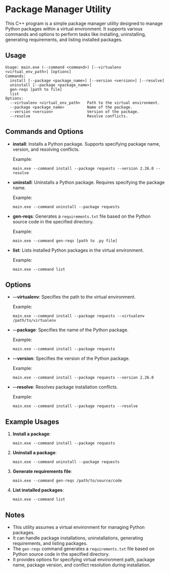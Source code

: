 # Package Manager Utility

This C++ program is a simple package manager utility designed to manage Python packages within a virtual environment. It supports various commands and options to perform tasks like installing, uninstalling, generating requirements, and listing installed packages.

## Usage

```
Usage: main.exe (--command <command>) [--virtualenv <virtual_env_path>] [options]
Commands:
  install [--package <package_name>] [--version <version>] [--resolve]
  uninstall [--package <package_name>]
  gen-reqs [path to file]
  list
Options:
  --virtualenv <virtual_env_path>   Path to the virtual environment.
  --package <package_name>          Name of the package.
  --version <version>               Version of the package.
  --resolve                         Resolve conflicts.
```

## Commands and Options

- **install**: Installs a Python package. Supports specifying package name, version, and resolving conflicts.

  Example:
  ```
  main.exe --command install --package requests --version 2.26.0 --resolve
  ```

- **uninstall**: Uninstalls a Python package. Requires specifying the package name.

  Example:
  ```
  main.exe --command uninstall --package requests
  ```

- **gen-reqs**: Generates a `requirements.txt` file based on the Python source code in the specified directory.

  Example:
  ```
  main.exe --command gen-reqs [path to .py file]
  ```

- **list**: Lists installed Python packages in the virtual environment.

  Example:
  ```
  main.exe --command list
  ```

## Options

- **--virtualenv**: Specifies the path to the virtual environment.

  Example:
  ```
  main.exe --command install --package requests --virtualenv /path/to/virtualenv
  ```

- **--package**: Specifies the name of the Python package.

  Example:
  ```
  main.exe --command install --package requests
  ```

- **--version**: Specifies the version of the Python package.

  Example:
  ```
  main.exe --command install --package requests --version 2.26.0
  ```

- **--resolve**: Resolves package installation conflicts.

  Example:
  ```
  main.exe --command install --package requests --resolve
  ```

## Example Usages

1. **Install a package**:
   ```
   main.exe --command install --package requests
   ```

2. **Uninstall a package**:
   ```
   main.exe --command uninstall --package requests
   ```

3. **Generate requirements file**:
   ```
   main.exe --command gen-reqs /path/to/source/code
   ```

4. **List installed packages**:
   ```
   main.exe --command list
   ```

## Notes

- This utility assumes a virtual environment for managing Python packages.
- It can handle package installations, uninstallations, generating requirements, and listing packages.
- The `gen-reqs` command generates a `requirements.txt` file based on Python source code in the specified directory.
- It provides options for specifying virtual environment path, package name, package version, and conflict resolution during installation.